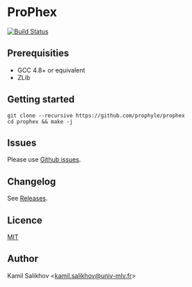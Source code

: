 # ProPhex

[![Build Status](https://travis-ci.org/prophyle/prophex.svg?branch=master)](https://travis-ci.org/prophyle/prophex)

## Prerequisities

* GCC 4.8+ or equivalent
* ZLib


## Getting started

```
git clone --recursive https://github.com/prophyle/prophex
cd prophex && make -j
```


## Issues

Please use [Github issues](https://github.com/prophyle/prophex/issues).


## Changelog

See [Releases](https://github.com/prophyle/prophex/releases).


## Licence

[MIT](https://github.com/prophyle/prophex/blob/master/LICENSE)


## Author

Kamil Salikhov \<kamil.salikhov@univ-mlv.fr\>

